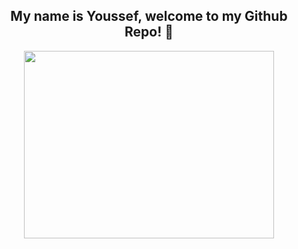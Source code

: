 <h2 align="center">
  My name is Youssef, welcome to my Github Repo! 👋
 </h2>

<p align="center">
  <img src="https://thumbs.gfycat.com/SpanishShrillIvorygull-small.gif" width="400" height="300"/>
 </p>
 <!--
**eryous/eryous** is a ✨ _special_ ✨ repository because its `README.md` (this file) appears on your GitHub profile.

Here are some ideas to get you started:

- 🔭 I’m currently working on ...
- 🌱 I’m currently learning ...
- 👯 I’m looking to collaborate on ...
- 🤔 I’m looking for help with ...
- 💬 Ask me about ...
- 📫 How to reach me: ...
- 😄 Pronouns: ...
- ⚡ Fun fact: ...
-->
